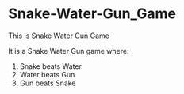 # Snake-Water-Gun_Game
This is Snake Water Gun Game

It is a Snake Water Gun game where:
1. Snake beats Water
2. Water beats Gun
3. Gun beats Snake
